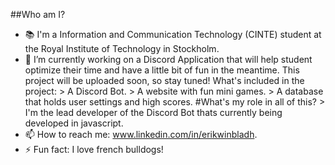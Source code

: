 ##Who am I?

- 📚 I'm a Information and Communication Technology (CINTE) student at the Royal Institute of Technology in Stockholm.
- 🔭 I’m currently working on a Discord Application that will help student optimize their time and have a little bit of fun in the meantime. This project will be uploaded soon, so stay tuned!
      What's included in the project:
      > A Discord Bot.
      > A website with fun mini games.
      > A database that holds user settings and high scores.
      #What's my role in all of this?
      > I'm the lead developer of the Discord Bot thats currently being developed in javascript. 
- 📫 How to reach me: www.linkedin.com/in/erikwinbladh.
- ⚡ Fun fact: I love french bulldogs!
